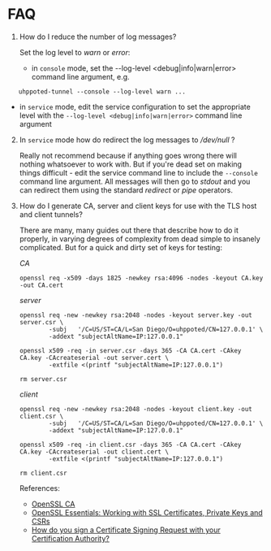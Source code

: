# FAQ

1. How do I reduce the number of log messages?

   Set the log level to _warn_ or _error_:
   - in `console` mode, set the --log-level <debug|info|warn|error> command line argument, e.g.
```
   uhppoted-tunnel --console --log-level warn ...
```

   - in `service` mode, edit the service configuration to set the appropriate level with the `--log-level <debug|info|warn|error>` command line argument

2. In `service` mode how do redirect the log messages to _/dev/null_ ?

   Really not recommend because if anything goes wrong there will nothing whatsoever to work 
   with. But if you're dead set on making things difficult - edit the service command line to
   include the `--console` command line argument. All messages will then go to _stdout_ and 
   you can redirect them using the standard _redirect_ or _pipe_ operators.

3. How do I generate CA, server and client keys for use with the TLS host and client tunnels?

   There are many, many guides out there that describe how to do it properly, in varying degrees 
   of complexity from dead simple to insanely complicated. But for a quick and dirty set of keys
   for testing:

   _CA_
   ```
   openssl req -x509 -days 1825 -newkey rsa:4096 -nodes -keyout CA.key -out CA.cert
   ```
   
      _server_
   ```
   openssl req -new -newkey rsa:2048 -nodes -keyout server.key -out server.csr \
           -subj   '/C=US/ST=CA/L=San Diego/O=uhppoted/CN=127.0.0.1' \
           -addext "subjectAltName=IP:127.0.0.1"

   openssl x509 -req -in server.csr -days 365 -CA CA.cert -CAkey CA.key -CAcreateserial -out server.cert \
           -extfile <(printf "subjectAltName=IP:127.0.0.1")

   rm server.csr

   ```
   
      _client_
   ```
   openssl req -new -newkey rsa:2048 -nodes -keyout client.key -out client.csr \
           -subj   '/C=US/ST=CA/L=San Diego/O=uhppoted/CN=127.0.0.1' \
           -addext "subjectAltName=IP:127.0.0.1"

   openssl x509 -req -in client.csr -days 365 -CA CA.cert -CAkey CA.key -CAcreateserial -out client.cert \
           -extfile <(printf "subjectAltName=IP:127.0.0.1")

   rm client.csr
   ```

   References:
   - [OpenSSL CA](https://openssl-ca.readthedocs.io/en/latest/index.html)
   - [OpenSSL Essentials: Working with SSL Certificates, Private Keys and CSRs](https://www.digitalocean.comcommunity/tutorials/openssl-essentials-working-with-ssl-certificates-private-keys-and-csrs)
   - [How do you sign a Certificate Signing Request with your Certification Authority?](https://stackoverflow.com/questions/21297139/how-do-you-sign-a-certificate-signing-request-with-your-certification-authority)

